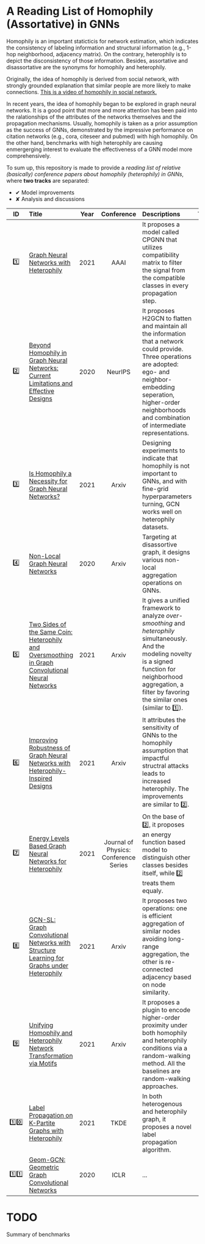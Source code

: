 # A Reading List of Homophily (Assortative) in GNNs
Homophily is an important staticticis for network estimation, which indicates the consistency of labeling information and structural information (e.g., 1-hop neighborhood, adjacency matrix). On the contrary, heterophily is to depict the disconsistency of those information. Besides, assortative and disassortative are the synonyms for homophily and heterophily. 

Originally, the idea of homophily is derived from social network, with strongly grounded explanation that similar people are more likely to make connections. [This is a video of homophily in social network.](https://www.youtube.com/watch?v=x5d8FPpcSdI)

In recent years, the idea of homophily began to be explored in graph neural networks. It is a good point that more and more attention has been paid into the ralationships of the attributes of the networks themselves and the propagation mechanisms. Usually, homophily is taken as a prior assumption as the success of GNNs, demonstrated by the impressive performance on citation networks (e.g., cora, citeseer and pubmed) with high homophily. On the other hand, benchmarks with high heterophily are causing enmergerging interest to evaluate the effectiveness of a GNN model more comprehensively. 

To sum up, this repository is made to provide a *reading list of relative (basically) conference papers about homophily (heterophily) in GNNs*, where **two tracks** are separated: 
- &#10004; Model improvements 
- &#10008; Analysis and discussions 
  
| ID | Title | Year | Conference | Descriptions | Type | Group |
| :--: | :---- | :--: | :--------: | :---         | :--: | :--: |
| :one: | [Graph Neural Networks with Heterophily](https://arxiv.org/abs/2009.13566) | 2021 | AAAI | It proposes a model called CPGNN that utilizes compatibility matrix to filter the signal from the compatible classes in every propagation step. | &#10004; | Danai Koutra (University of Michigan) |
| :two: | [Beyond Homophily in Graph Neural Networks: Current Limitations and Effective Designs](https://arxiv.org/abs/2006.11468) | 2020 | NeurIPS | It proposes H2GCN to flatten and maintain all the information that a network could provide. Three operations are adopted: ego- and neighbor- embedding seperation, higher-order neighborhoods and combination of intermediate representations. | &#10004; | Danai Koutra (University of Michigan) |
| :three: | [Is Homophily a Necessity for Graph Neural Networks?](https://arxiv.org/abs/2106.06134) | 2021 | Arxiv | Designing experiments to indicate that homophily is not important to GNNs, and with fine-grid hyperparameters turning, GCN works well on heterophily datasets. | &#10008; | Jiliang Tang (Michigan State University) |
| :four: | [Non-Local Graph Neural Networks](https://arxiv.org/abs/2005.14612) | 2020 | Arxiv | Targeting at disassortive graph, it designs various non-local aggregation operations on GNNs. | &#10004; | Shuiwang Ji (Texas A&M University) |
| :five: | [Two Sides of the Same Coin: Heterophily and Oversmoothing in Graph Convolutional Neural Networks](https://arxiv.org/abs/2102.06462) | 2021 | Arxiv | It gives a unified framework to analyze *over-smoothing* and *heterophily* simultaneously. And the modeling novelty is a signed function for neighborhood aggregation, a filter by favoring the similar ones (similar to :one:). | &#10008; &#10004; | Danai Koutra (University of Michigan) |
| :six: | [Improving Robustness of Graph Neural Networks with Heterophily-Inspired Designs](https://arxiv.org/abs/2106.07767) | 2021 | Arxiv | It attributes the sensitivity of GNNs to the homophily assumption that impactful structral attacks leads to increased heterophily. The improvements are similar to :two:. | &#10004; | Danai Koutra (University of Michigan) |
| :seven: | [Energy Levels Based Graph Neural Networks for Heterophily](https://iopscience.iop.org/article/10.1088/1742-6596/1948/1/012042/meta) | 2021 | Journal of Physics: Conference Series | On the base of :two:, it proposes an energy function based model to distinguish other classes besides itself, while :two: treats them equaly. | &#10004; | Youfa Liu (Huazhong Agricultural University) |
| :eight: | [GCN-SL: Graph Convolutional Networks with Structure Learning for Graphs under Heterophily](https://arxiv.org/abs/2105.13795) | 2021 | Arxiv | It proposes two operations: one is efficient aggregation of similar nodes avoiding long-range aggregation, the other is re-connected adjacency based on node similarity. | &#10004; | Xinliang Wu (Xi’an Jiaotong University) |
| :nine: | [Unifying Homophily and Heterophily Network Transformation via Motifs](https://arxiv.org/abs/2012.11400) | 2021 | Arxiv | It proposes a plugin to encode higher-order proximity under both homophily and heterophily conditions via a random-walking method. All the baselines are random-walking approaches. | &#10004; | Haiping Lu (University of Sheffield) |
| :one::zero: | [Label Propagation on K-Partite Graphs with Heterophily](https://ieeexplore.ieee.org/abstract/document/8812910) | 2021 | TKDE | In both heterogenous and heterophily graph, it proposes a novel label propagation algorithm. | &#10004; | Linhong Zhu (Univ. of Southern California) |
| :one::one: | [Geom-GCN: Geometric Graph Convolutional Networks ](https://openreview.net/forum?id=S1e2agrFvS) | 2020 | ICLR | ... | &#10004; | Bo Yang (Jilin University) |



# TODO
Summary of benchmarks

